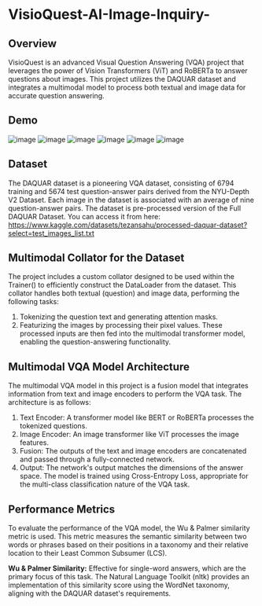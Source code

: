 # VisioQuest-AI-Image-Inquiry-

## Overview
VisioQuest is an advanced Visual Question Answering (VQA) project that leverages the power of Vision Transformers (ViT) and RoBERTa to answer questions about images. This project utilizes the DAQUAR dataset and integrates a multimodal model to process both textual and image data for accurate question answering.

## Demo
![image](https://github.com/Sadika1212/VisioQuest-AI-Image-Inquiry-/assets/57654473/332ddd3c-a134-48bd-9452-87470cedfbcb) ![image](https://github.com/Sadika1212/VisioQuest-AI-Image-Inquiry-/assets/57654473/cd6276b8-5cab-4973-b823-f1ae6f310423)  ![image](https://github.com/Sadika1212/VisioQuest-AI-Image-Inquiry-/assets/57654473/f01c6e0a-fee6-4622-accc-3773150533f1)  ![image](https://github.com/Sadika1212/VisioQuest-AI-Image-Inquiry-/assets/57654473/3601e4af-760d-4aa2-8782-d0e9fb82aa11)  ![image](https://github.com/Sadika1212/VisioQuest-AI-Image-Inquiry-/assets/57654473/60c0afbe-4ed2-47f1-9c03-9eb89df02520)  ![image](https://github.com/Sadika1212/VisioQuest-AI-Image-Inquiry-/assets/57654473/2d77c18c-5c4c-4c3d-9f30-d9946add4c16)

## Dataset
The DAQUAR dataset is a pioneering VQA dataset, consisting of 6794 training and 5674 test question-answer pairs derived from the NYU-Depth V2 Dataset. Each image in the dataset is associated with an average of nine question-answer pairs. The dataset is pre-processed version of the Full DAQUAR Dataset. You can access it from here: https://www.kaggle.com/datasets/tezansahu/processed-daquar-dataset?select=test_images_list.txt

## Multimodal Collator for the Dataset
The project includes a custom collator designed to be used within the Trainer() to efficiently construct the DataLoader from the dataset. This collator handles both textual (question) and image data, performing the following tasks:
  1. Tokenizing the question text and generating attention masks.
  2. Featurizing the images by processing their pixel values.
These processed inputs are then fed into the multimodal transformer model, enabling the question-answering functionality.

## Multimodal VQA Model Architecture
The multimodal VQA model in this project is a fusion model that integrates information from text and image encoders to perform the VQA task. The architecture is as follows:

  1. Text Encoder: A transformer model like BERT or RoBERTa processes the tokenized questions.
  2. Image Encoder: An image transformer like ViT processes the image features.
  3. Fusion: The outputs of the text and image encoders are concatenated and passed through a fully-connected network.
  4. Output: The network's output matches the dimensions of the answer space.
The model is trained using Cross-Entropy Loss, appropriate for the multi-class classification nature of the VQA task.

## Performance Metrics
To evaluate the performance of the VQA model, the Wu & Palmer similarity metric is used. This metric measures the semantic similarity between two words or phrases based on their positions in a taxonomy and their relative location to their Least Common Subsumer (LCS).

**Wu & Palmer Similarity:** Effective for single-word answers, which are the primary focus of this task. The Natural Language Toolkit (nltk) provides an implementation of this similarity score using the WordNet taxonomy, aligning with the DAQUAR dataset's requirements.


